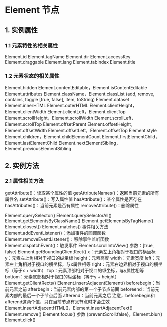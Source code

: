# Element 节点

## 1. 实例属性

### 1.1 元素特性的相关属性

Element.id
Element.tagName
Element.dir
Element.accessKey
Element.draggable
Element.lang
Element.tabIndex
Element.title

### 1.2 元素状态的相关属性

Element.hidden
Element.contentEditable，Element.isContentEditable
Element.attributes
Element.className，Element.classList (add, remove, contains, toggle [true, false], item, toString)
Element.dataset
Element.innerHTML
Element.outerHTML
Element.clientHeight，Element.clientWidth
Element.clientLeft，Element.clientTop
Element.scrollHeight，Element.scrollWidth
Element.scrollLeft，Element.scrollTop
Element.offsetParent
Element.offsetHeight，Element.offsetWidth
Element.offsetLeft，Element.offsetTop
Element.style
Element.children，Element.childElementCount
Element.firstElementChild，Element.lastElementChild
Element.nextElementSibling，Element.previousElementSibling

## 2. 实例方法

### 2.1 属性相关方法

getAttribute()：读取某个属性的值
getAttributeNames()：返回当前元素的所有属性名
setAttribute()：写入属性值
hasAttribute()：某个属性是否存在
hasAttributes()：当前元素是否有属性
removeAttribute()：删除属性

Element.querySelector()
Element.querySelectorAll()
Element.getElementsByClassName()
Element.getElementsByTagName()
Element.closest()
Element.matches()
事件相关方法
  Element.addEventListener()：添加事件的回调函数
  Element.removeEventListener()：移除事件监听函数
  Element.dispatchEvent()：触发事件
Element.scrollIntoView() 参数：[true, false]
Element.getBoundingClientRect()
  x：元素左上角相对于视口的横坐标
  y：元素左上角相对于视口的纵坐标
  height：元素高度
  width：元素宽度
  left：元素左上角相对于视口的横坐标，与x属性相等
  right：元素右边界相对于视口的横坐标（等于x + width）
  top：元素顶部相对于视口的纵坐标，与y属性相等
  bottom：元素底部相对于视口的纵坐标（等于y + height）
Element.getClientRects()
Element.insertAdjacentElement()
  beforebegin：当前元素之前
  afterbegin：当前元素内部的第一个子节点前面
  beforeend：当前元素内部的最后一个子节点后面
  afterend：当前元素之后
  注意，beforebegin和afterend这两个值，只在当前节点有父节点时才会生效
Element.insertAdjacentHTML()，Element.insertAdjacentText()
Element.remove()
Element.focus() 参数 {preventScroll:false}，Element.blur()
Element.click()
